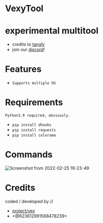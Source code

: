 # VexyTool
experimental multitool
======================
- credits to [tangly](https://github.com/Luckytrang2010)
- join our [discord](https://discord.gg/YHynjFuH6v)!

# Features
- `Supports multiple OS`

# Requirements
```
Python3.9 required, obviously.
```
- `pip install dhooks`
- `pip install requests`
- `pip install colorama`

# Commands
![Screenshot from 2022-02-25 19-23-49](https://user-images.githubusercontent.com/97322316/155820335-bd96f2ad-db8f-414c-a56a-b146536ea54e.png)

# Credits
coded / developed by //
- [project/vex](https://discord.gg/YHynjFuH6v)
- <@623612991568478239>
